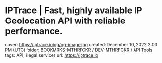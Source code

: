 # IPTrace | Fast, highly available IP Geolocation API with reliable performance.

cover: https://iptrace.io/og/og-image.jpg
created: December 10, 2022 2:03 PM (UTC)
folder: BOOKMRKS-MTHRFCKR / DEV-MTHRFCKR / API Tools
tags: API, illegal services
url: https://iptrace.io